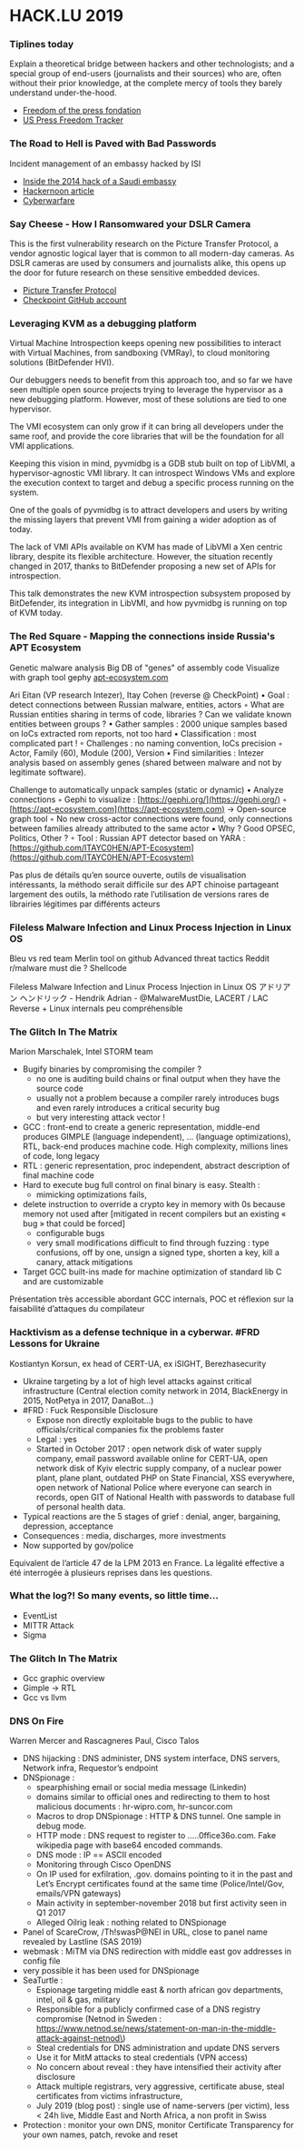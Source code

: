 # HACK.LU 2019

### Tiplines today

Explain a theoretical bridge between hackers and other technologists; and a special group of end-users \(journalists and their sources\) who are, often without their prior knowledge, at the complete mercy of tools they barely understand under-the-hood.

* [Freedom of the press fondation](https://freedom.press/) 
* [US Press Freedom Tracker](https://pressfreedomtracker.us/)

### The Road to Hell is Paved with Bad Passwords

Incident management of an embassy hacked by ISI

* [Inside the 2014 hack of a Saudi embassy](https://www.csoonline.com/article/3386381/inside-the-2014-hack-of-a-saudi-embassy.html)
* [Hackernoon article ](https://hackernoon.com/the-road-to-hell-is-paved-with-bad-passwords-ef54815873f9)
* [Cyberwarfare](https://en.wikipedia.org/wiki/Cyberwarfare)

### Say Cheese - How I Ransomwared your DSLR Camera

This is the first vulnerability research on the Picture Transfer Protocol, a vendor agnostic logical layer that is common to all modern-day cameras. As DSLR cameras are used by consumers and journalists alike, this opens up the door for future research on these sensitive embedded devices.

* [Picture Transfer Protocol](https://en.wikipedia.org/wiki/Picture_Transfer_Protocol)
* [Checkpoint GitHub account](https://github.com/CheckPointSW)

### Leveraging KVM as a debugging platform

Virtual Machine Introspection keeps opening new possibilities to interact with Virtual Machines, from sandboxing \(VMRay\), to cloud monitoring solutions \(BitDefender HVI\).

Our debuggers needs to benefit from this approach too, and so far we have seen multiple open source projects trying to leverage the hypervisor as a new debugging platform. However, most of these solutions are tied to one hypervisor.

The VMI ecosystem can only grow if it can bring all developers under the same roof, and provide the core libraries that will be the foundation for all VMI applications.

Keeping this vision in mind, pyvmidbg is a GDB stub built on top of LibVMI, a hypervisor-agnostic VMI library. It can introspect Windows VMs and explore the execution context to target and debug a specific process running on the system.

One of the goals of pyvmidbg is to attract developers and users by writing the missing layers that prevent VMI from gaining a wider adoption as of today.

The lack of VMI APIs available on KVM has made of LibVMI a Xen centric library, despite its flexible architecture. However, the situation recently changed in 2017, thanks to BitDefender proposing a new set of APIs for introspection.

This talk demonstrates the new KVM introspection subsystem proposed by BitDefender, its integration in LibVMI, and how pyvmidbg is running on top of KVM today.

### The Red Square - Mapping the connections inside Russia's APT Ecosystem

Genetic malware analysis Big DB of "genes" of assembly code Visualize with graph tool gephy [apt-ecosystem.com](http://apt-ecosystem.com/)

Ari Eitan \(VP research Intezer\), Itay Cohen \(reverse @ CheckPoint\) • Goal : detect connections between Russian malware, entities, actors ◦ What are Russian entities sharing in terms of code, libraries ? Can we validate known entities between groups ? • Gather samples : 2000 unique samples based on IoCs extracted rom reports, not too hard • Classification : most complicated part ! ◦ Challenges : no naming convention, IoCs precision ◦ Actor, Family \(60\), Module \(200\), Version • Find similarities : Intezer analysis based on assembly genes \(shared between malware and not by legitimate software\).

Challenge to automatically unpack samples \(static or dynamic\) • Analyze connections ◦ Gephi to visualize : [https://gephi.org/](https://gephi.org/) ◦ [https://apt-ecosystem.com](https://apt-ecosystem.com) → Open-source graph tool ◦ No new cross-actor connections were found, only connections between families already attributed to the same actor ▪ Why ? Good OPSEC, Politics, Other ? ◦ Tool : Russian APT detector based on YARA : [https://github.com/ITAYC0HEN/APT-Ecosystem](https://github.com/ITAYC0HEN/APT-Ecosystem)

Pas plus de détails qu’en source ouverte, outils de visualisation intéressants, la méthodo serait difficile sur des APT chinoise partageant largement des outils, la méthodo rate l’utilisation de versions rares de librairies légitimes par différents acteurs

### Fileless Malware Infection and Linux Process Injection in Linux OS

Bleu vs red team Merlin tool on github Advanced threat tactics Reddit r/malware must die ? Shellcode

Fileless Malware Infection and Linux Process Injection in Linux OS アドリアン ヘンドリック - Hendrik Adrian - @MalwareMustDie, LACERT / LAC Reverse + Linux internals peu compréhensible

### The Glitch In The Matrix

Marion Marschalek, Intel STORM team

* Bugify binaries by compromising the compiler ?
  * no one is auditing build chains or final output when they have the source code
  * usually not a problem because a compiler rarely introduces bugs and even rarely introduces a critical security bug
  * but very interesting attack vector !
* GCC : front-end to create a generic representation, middle-end produces GIMPLE \(language independent\), … \(language optimizations\), RTL, back-end produces machine code. High complexity, millions lines of code, long legacy
* RTL : generic representation, proc independent, abstract description of final machine code
* Hard to execute bug full control on final binary is easy. Stealth :
  * mimicking optimizations fails,
* delete instruction to override a crypto key in memory with 0s because memory not used after \[mitigated in recent compilers but an existing « bug » that could be forced\]
  * configurable bugs
  * very small modifications difficult to find through fuzzing : type confusions, off by one, unsign a signed type, shorten a key, kill a canary, attack mitigations
* Target GCC built-ins made for machine optimization of standard lib C and are customizable

Présentation très accessible abordant GCC internals, POC et réflexion sur la faisabilité d’attaques du compilateur

### Hacktivism as a defense technique in a cyberwar. \#FRD Lessons for Ukraine

Kostiantyn Korsun, ex head of CERT-UA, ex iSIGHT, Berezhasecurity

* Ukraine targeting by a lot of high level attacks against critical infrastructure \(Central election comity network in 2014, BlackEnergy in 2015, NotPetya in 2017, DanaBot…\)
* \#FRD : Fuck Responsible Disclosure
  * Expose non directly exploitable bugs to the public to have officials/critical companies fix the problems faster
  * Legal : yes
  * Started in October 2017 : open network disk of water supply company, email password available online for CERT-UA, open network disk of Kyiv electric supply company, of a nuclear power plant, plane plant, outdated PHP on State Financial, XSS everywhere, open network of National Police where everyone can search in records, open GIT of National Health with passwords to database full of personal health data.
* Typical reactions are the 5 stages of grief : denial, anger, bargaining, depression, acceptance
* Consequences : media, discharges, more investments
* Now supported by gov/police

Equivalent de l’article 47 de la LPM 2013 en France. La légalité effective a été interrogée à plusieurs reprises dans les questions.

### What the log?! So many events, so little time…

* EventList 
* MITTR Attack 
* Sigma

### The Glitch In The Matrix

* Gcc graphic overview 
* Gimple -&gt; RTL 
* Gcc vs llvm

### DNS On Fire

Warren Mercer and Rascagneres Paul, Cisco Talos

* DNS hijacking : DNS administer, DNS system interface, DNS servers, Network infra, Requestor’s endpoint
* DNSpionage :
  * spearphishing email or social media message \(Linkedin\)
  * domains similar to official ones and redirecting to them to host malicious documents : hr-wipro.com, hr-suncor.com
  * Macros to drop DNSpionage : HTTP & DNS tunnel. One sample in debug mode.
  * HTTP mode : DNS request to register to …..0ffice36o.com. Fake wikipedia page with base64 encoded commands.
  * DNS mode : IP == ASCII encoded
  * Monitoring through Cisco OpenDNS
  * On IP used for exfilration, .gov. domains pointing to it in the past and Let’s Encrypt certificates found at the same time \(Police/Intel/Gov, emails/VPN gateways\)
  * Main activity in september-november 2018 but first activity seen in Q1 2017
  * Alleged Oilrig leak : nothing related to DNSpionage
* Panel of ScareCrow, /Th!swasP@NEl in URL, close to panel name revealed by Lastline \(SAS 2019\)
* webmask : MiTM via DNS redirection with middle east gov addresses in config file
* very possible it has been used for DNSpionage
* SeaTurtle :
  * Espionage targeting middle east & north african gov departments, intel, oil & gas, military
  * Responsible for a publicly confirmed case of a DNS registry compromise \(Netnod in Sweden : https://www.netnod.se/news/statement-on-man-in-the-middle-attack-against-netnod\)
  * Steal credentials for DNS administration and update DNS servers
  * Use it for MitM attacks to steal credentials \(VPN access\)
  * No concern about reveal : they have intensified their activity after disclosure
  * Attack multiple registrars, very aggressive, certificate abuse, steal certificates from victims infrastructure, 
  * July 2019 \(blog post\) : single use of name-servers \(per victim\), less &lt; 24h live, Middle East and North Africa, a non profit in Swiss
* Protection : monitor your own DNS, monitor Certificate Transparency for your own names, patch, revoke and reset

